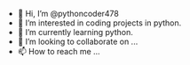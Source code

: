 - 👋 Hi, I’m @pythoncoder478
- 👀 I’m interested in coding projects in python.
- 🌱 I’m currently learning python.
- 💞️ I’m looking to collaborate on ...
- 📫 How to reach me ...

<!---
pythoncoder478/pythoncoder478 is a ✨ special ✨ repository because its `README.md` (this file) appears on your GitHub profile.
You can click the Preview link to take a look at your changes.
--->
